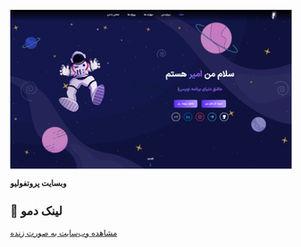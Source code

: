 ![Preview](./images/demo.png)

**وبسایت پروتفولیو**

## 🔗 لینک دمو

<a href="https://amirrezazade.github.io/portfolio/" target="_blank">مشاهده وب‌سایت به صورت زنده</a>
